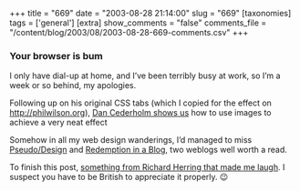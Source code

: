 +++
title = "669"
date = "2003-08-28 21:14:00"
slug = "669"
[taxonomies]
tags = ['general']
[extra]
show_comments = "false"
comments_file = "/content/blog/2003/08/2003-08-28-669-comments.csv"
+++

### Your browser is bum

I only have dial-up at home, and I’ve been terribly busy at work, so I’m a week or so behind, my apologies.

Following up on his original CSS tabs (which I copied for the effect on <http://philwilson.org>), [Dan Cederholm shows us](http://www.simplebits.com/code/minitab_shapes.html) how to use images to achieve a very neat effect

Somehow in all my web design wanderings, I’d managed to miss [Pseudo/Design](http://www.itnextgen.net/pseudo/index.php) and [Redemption in a Blog](http://blog.codefront.net/), two weblogs well worth a read.

To finish this post, [something from Richard Herring that made me laugh](http://www.richardherring.com/warmingup/warmingup.php?id=282). I suspect you have to be British to appreciate it properly. 😉
